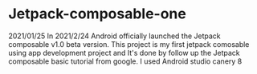 # Jetpack-composable-one
2021/01/25
In 2021/2/24 Android officially launched the Jetpack composable v1.0 beta version.
This project is my first jetpack comosable using app development project and It's done by follow up the Jetpack composable basic tutorial from google.
I used Android studio canery 8 
